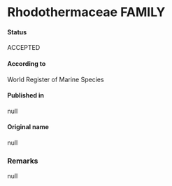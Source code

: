 Rhodothermaceae FAMILY
=======

#### Status
ACCEPTED

#### According to
World Register of Marine Species

#### Published in
null

#### Original name
null

### Remarks
null